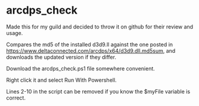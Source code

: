 # arcdps_check
Made this for my guild and decided to throw it on github for their review and usage.

Compares the md5 of the installed d3d9.ll against the one posted in https://www.deltaconnected.com/arcdps/x64/d3d9.dll.md5sum, and downloads the updated version if they differ.

Download the arcdps_check.ps1 file somewhere convenient.

Right click it and select Run With Powershell.

Lines 2-10 in the script can be removed if you know the $myFile variable is correct.
